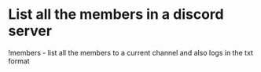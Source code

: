 # List all the members in a discord server

!members - list all the members to a current channel and also logs in the txt format

